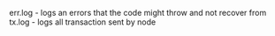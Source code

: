err.log - logs an errors that the code might throw and not recover from \
tx.log - logs all transaction sent by node